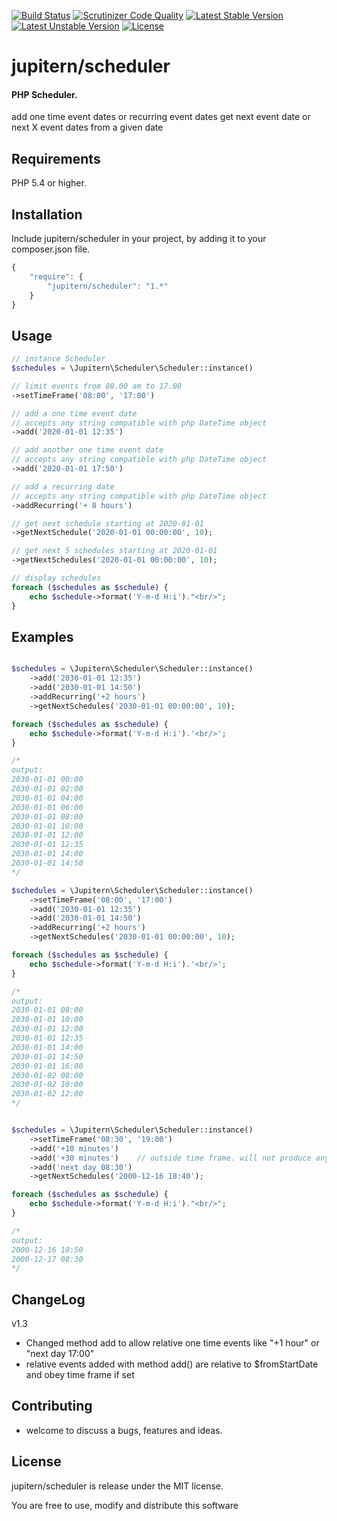 [![Build Status](https://scrutinizer-ci.com/g/jupitern/Scheduler/badges/build.png?b=master)](https://scrutinizer-ci.com/g/jupitern/Scheduler/build-status/master)
[![Scrutinizer Code Quality](https://scrutinizer-ci.com/g/jupitern/Scheduler/badges/quality-score.png?b=master)](https://scrutinizer-ci.com/g/jupitern/Scheduler/?branch=master)
[![Latest Stable Version](https://poser.pugx.org/jupitern/scheduler/v/stable)](https://packagist.org/packages/jupitern/scheduler)
[![Latest Unstable Version](https://poser.pugx.org/jupitern/scheduler/v/unstable)](https://packagist.org/packages/jupitern/scheduler)
[![License](https://poser.pugx.org/jupitern/scheduler/license)](https://packagist.org/packages/jupitern/scheduler)

# jupitern/scheduler
#### PHP Scheduler.

add one time event dates or recurring event dates
get next event date or next X event dates from a given date

## Requirements

PHP 5.4 or higher.

## Installation

Include jupitern/scheduler in your project, by adding it to your composer.json file.
```javascript
{
    "require": {
        "jupitern/scheduler": "1.*"
    }
}
```

## Usage
```php
// instance Scheduler
$schedules = \Jupitern\Scheduler\Scheduler::instance()

// limit events from 08.00 am to 17.00
->setTimeFrame('08:00', '17:00')

// add a one time event date
// accepts any string compatible with php DateTime object
->add('2020-01-01 12:35')

// add another one time event date
// accepts any string compatible with php DateTime object
->add('2020-01-01 17:50')

// add a recurring date
// accepts any string compatible with php DateTime object
->addRecurring('+ 8 hours')

// get next schedule starting at 2020-01-01
->getNextSchedule('2020-01-01 00:00:00', 10);

// get next 5 schedules starting at 2020-01-01
->getNextSchedules('2020-01-01 00:00:00', 10);

// display schedules
foreach ($schedules as $schedule) {
    echo $schedule->format('Y-m-d H:i')."<br/>";
}

```

## Examples
```php

$schedules = \Jupitern\Scheduler\Scheduler::instance()
    ->add('2030-01-01 12:35')
    ->add('2030-01-01 14:50')
    ->addRecurring('+2 hours')
    ->getNextSchedules('2030-01-01 00:00:00', 10);

foreach ($schedules as $schedule) {
    echo $schedule->format('Y-m-d H:i').'<br/>';
}

/*
output:
2030-01-01 00:00
2030-01-01 02:00
2030-01-01 04:00
2030-01-01 06:00
2030-01-01 08:00
2030-01-01 10:00
2030-01-01 12:00
2030-01-01 12:35
2030-01-01 14:00
2030-01-01 14:50
*/

$schedules = \Jupitern\Scheduler\Scheduler::instance()
    ->setTimeFrame('08:00', '17:00')
    ->add('2030-01-01 12:35')
    ->add('2030-01-01 14:50')
    ->addRecurring('+2 hours')
    ->getNextSchedules('2030-01-01 00:00:00', 10);

foreach ($schedules as $schedule) {
    echo $schedule->format('Y-m-d H:i').'<br/>';
}

/*
output:
2030-01-01 08:00
2030-01-01 10:00
2030-01-01 12:00
2030-01-01 12:35
2030-01-01 14:00
2030-01-01 14:50
2030-01-01 16:00
2030-01-02 08:00
2030-01-02 10:00
2030-01-02 12:00
*/


$schedules = \Jupitern\Scheduler\Scheduler::instance()
    ->setTimeFrame('08:30', '19:00')
    ->add('+10 minutes')
    ->add('+30 minutes')	// outside time frame. will not produce any schedule
    ->add('next day 08:30')
    ->getNextSchedules('2000-12-16 18:40');

foreach ($schedules as $schedule) {
    echo $schedule->format('Y-m-d H:i')."<br/>";
}

/*
output:
2000-12-16 18:50
2000-12-17 08:30
*/

```

## ChangeLog

v1.3

 - Changed method add to allow relative one time events like "+1 hour" or "next day 17:00"
 - relative events added with method add() are relative to $fromStartDate and obey time frame if set

## Contributing

 - welcome to discuss a bugs, features and ideas.

## License

jupitern/scheduler is release under the MIT license.

You are free to use, modify and distribute this software
